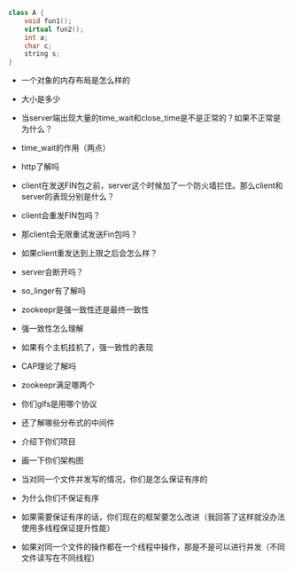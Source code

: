 ```c++
class A {
	void fun1();
	virtual fun2();
	int a;
	char c;
	string s;
}
```

+ 一个对象的内存布局是怎么样的
+ 大小是多少



+ 当server端出现大量的time_wait和close_time是不是正常的？如果不正常是为什么？
+ time_wait的作用（两点）
+ http了解吗



+ client在发送FIN包之前，server这个时候加了一个防火墙拦住。那么client和server的表现分别是什么？
+ client会重发FIN包吗？
+ 那client会无限重试发送Fin包吗？
+ 如果client重发达到上限之后会怎么样？
+ server会断开吗？
+ so_linger有了解吗



+ zookeepr是强一致性还是最终一致性
+ 强一致性怎么理解
+ 如果有个主机挂机了，强一致性的表现
+ CAP理论了解吗
+ zookeepr满足哪两个
+ 你们glfs是用哪个协议
+ 还了解哪些分布式的中间件





+ 介绍下你们项目
+ 画一下你们架构图
+ 当对同一个文件并发写的情况，你们是怎么保证有序的
+ 为什么你们不保证有序
+ 如果需要保证有序的话，你们现在的框架要怎么改进（我回答了这样就没办法使用多线程保证提升性能）
+ 如果对同一个文件的操作都在一个线程中操作，那是不是可以进行并发（不同文件读写在不同线程）